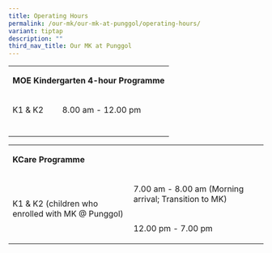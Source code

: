```yaml
---
title: Operating Hours
permalink: /our-mk/our-mk-at-punggol/operating-hours/
variant: tiptap
description: ""
third_nav_title: Our MK at Punggol
---
```

<table><tbody><tr><td rowspan="1" colspan="3"><p><strong>MOE Kindergarten 4-hour Programme</strong></p></td></tr><tr><td rowspan="1" colspan="1"><p>K1 &amp; K2</p></td><td rowspan="1" colspan="2"><p>8.00 am - 12.00 pm</p></td></tr><tr><td rowspan="1" colspan="1"><p></p></td><td rowspan="1" colspan="1"><p></p></td><td rowspan="1" colspan="1"><p></p></td></tr></tbody></table><p></p><table><tbody><tr><td rowspan="1" colspan="3"><p><strong>KCare Programme</strong></p></td><td rowspan="1" colspan="1"><p></p></td></tr><tr><td rowspan="2" colspan="1"><p>K1 &amp; K2 (children who enrolled with MK @ Punggol)</p></td><td rowspan="1" colspan="2"><p>7.00 am - 8.00 am (Morning arrival; Transition to MK)</p></td><td rowspan="1" colspan="1"><p></p></td></tr><tr><td rowspan="1" colspan="2"><p>12.00 pm - 7.00 pm</p></td><td rowspan="1" colspan="1"><p></p></td></tr></tbody></table><p></p>